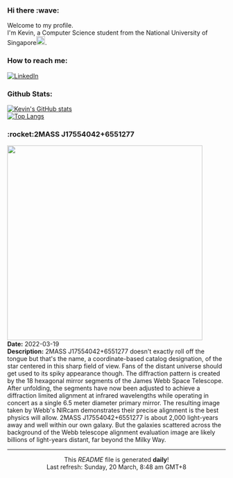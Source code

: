 <h3>Hi there :wave:</h3>

Welcome to my profile.   
I'm Kevin, a Computer Science student from the National University of Singapore<img src="https://img.icons8.com/color/96/000000/singapore-circular.png" width="20px"/>.</p>

<h3>How to reach me: </h3>
<a href="https://www.linkedin.com/in/kevin-foong/"><img alt="LinkedIn" src="https://img.shields.io/badge/linkedin-%230077B5.svg?&style=for-the-badge&logo=linkedin&logoColor=white" /></a> 

<h3>Github Stats: </h3> 

[![Kevin's GitHub stats](https://github-readme-stats.vercel.app/api?username=kevin9foong&theme=tokyonight)](https://github.com/anuraghazra/github-readme-stats) <br/>
[![Top Langs](https://github-readme-stats.vercel.app/api/top-langs/?username=kevin9foong&layout=compact&theme=tokyonight)](https://github.com/anuraghazra/github-readme-stats)

<h3>:rocket:2MASS J17554042+6551277</h3> 
<img width="450" src="https:&#x2F;&#x2F;apod.nasa.gov&#x2F;apod&#x2F;image&#x2F;2203&#x2F;telescope_alignment_evaluation_image_labeled.jpg" /><br/>
<b>Date:</b> 2022-03-19<br/>
<b>Description:</b> 2MASS J17554042+6551277 doesn&#39;t exactly roll off the tongue but that&#39;s the name, a coordinate-based catalog designation, of the star centered in this sharp field of view. Fans of the distant universe should get used to its spiky appearance though. The diffraction pattern is created by the 18 hexagonal mirror segments of the James Webb Space Telescope. After unfolding, the segments have now been adjusted to achieve a diffraction limited alignment at infrared wavelengths while operating in concert as a single 6.5 meter diameter primary mirror. The resulting image taken by Webb&#39;s NIRcam demonstrates their precise alignment is the best physics will allow. 2MASS J17554042+6551277 is about 2,000 light-years away and well within our own galaxy. But the galaxies scattered across the background of the Webb telescope alignment evaluation image are likely billions of light-years distant, far beyond the Milky Way.<br/>

------------
<p align="center">This <i>README</i> file is generated <b>daily</b>!</br>
Last refresh: Sunday, 20 March, 8:48 am GMT+8<br />